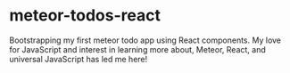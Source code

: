 # meteor-todos-react
Bootstrapping my first meteor todo app using React components. My love for JavaScript and interest in learning more about, Meteor, React, and universal JavaScript has led me here! 
